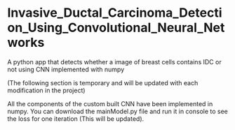# Invasive_Ductal_Carcinoma_Detection_Using_Convolutional_Neural_Networks
A python app that detects whether a image of breast cells contains IDC or not using CNN implemented with numpy


(The following section is temporary and will be updated with each modification in the project)

All the components of the custom built CNN have been implemented in numpy.
You can download the mainModel.py file and run it in console to see the loss for one iteration (This will be updated).
